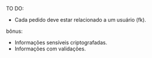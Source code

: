 TO DO:

- Cada pedido deve estar relacionado a um usuário (fk).

bônus:
- Informações sensíveis criptografadas.
- Informações com validações.